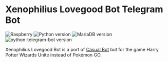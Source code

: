 # **Xenophilius Lovegood Bot Telegram Bot**

![Raspberry](https://img.shields.io/badge/Raspberry\%20Pi-3\%20Model\%20B+-lightgrey)
![Python version](https://img.shields.io/badge/Python-v3.7-blue)
![MariaDB version](https://img.shields.io/badge/MariaDB-v15.1-blue)
![python-telegram-bot version](https://img.shields.io/badge/python\%20telegram\%20bot-v13.3-blue)

Xenophilius Lovegood Bot is a port of [Casual Bot](https://github.com/alexelgt/Casual-Bot-Telegram-Bot) but for the game Harry Potter Wizards Unite instead of Pokémon GO.
